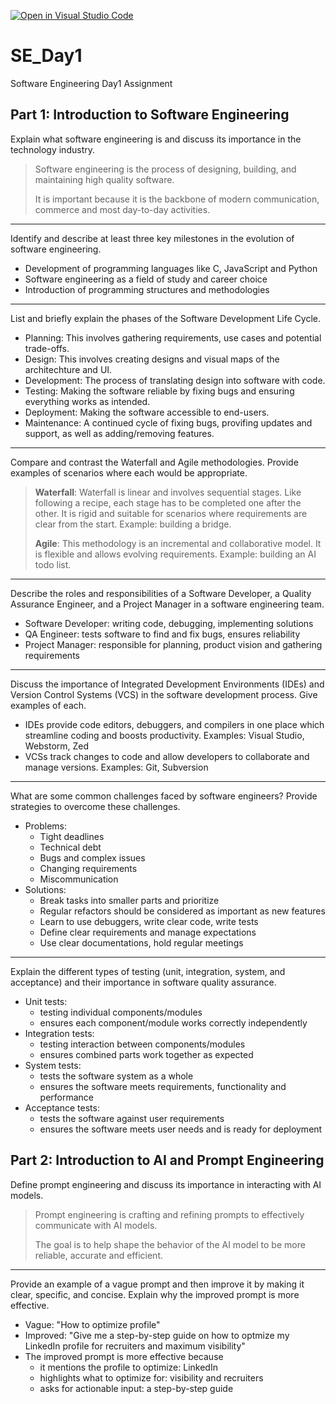 [![Open in Visual Studio Code](https://classroom.github.com/assets/open-in-vscode-2e0aaae1b6195c2367325f4f02e2d04e9abb55f0b24a779b69b11b9e10269abc.svg)](https://classroom.github.com/online_ide?assignment_repo_id=15548098&assignment_repo_type=AssignmentRepo)
# SE_Day1
Software Engineering Day1 Assignment

## Part 1: Introduction to Software Engineering

Explain what software engineering is and discuss its importance in the technology industry.

> Software engineering is the process of designing, building, and maintaining high quality software.
>
> It is important because it is the backbone of modern communication, commerce and most day-to-day activities.

-----

Identify and describe at least three key milestones in the evolution of software engineering.

- Development of programming languages like C, JavaScript and Python
- Software engineering as a field of study and career choice
- Introduction of programming structures and methodologies

-----

List and briefly explain the phases of the Software Development Life Cycle.

- Planning: This involves gathering requirements, use cases and potential trade-offs.
- Design: This involves creating designs and visual maps of the architechture and UI.
- Development: The process of translating design into software with code.
- Testing: Making the software reliable by fixing bugs and ensuring everything works as intended.
- Deployment: Making the software accessible to end-users.
- Maintenance: A continued cycle of fixing bugs, provifing updates and support, as well as adding/removing features.

-----

Compare and contrast the Waterfall and Agile methodologies. Provide examples of scenarios where each would be appropriate.

> **Waterfall**: Waterfall is linear and involves sequential stages. Like following a recipe, each stage has to be completed one after the other. It is rigid and suitable for scenarios where requirements are clear from the start. Example: building a bridge.
> 
> **Agile**: This methodology is an incremental and collaborative model. It is flexible and allows evolving requirements. Example: building an AI todo list.

-----

Describe the roles and responsibilities of a Software Developer, a Quality Assurance Engineer, and a Project Manager in a software engineering team.

- Software Developer: writing code, debugging, implementing solutions
- QA Engineer: tests software to find and fix bugs, ensures reliability
- Project Manager: responsible for planning, product vision and gathering requirements

-----

Discuss the importance of Integrated Development Environments (IDEs) and Version Control Systems (VCS) in the software development process. Give examples of each.

- IDEs provide code editors, debuggers, and compilers in one place which streamline coding and boosts productivity. Examples: Visual Studio, Webstorm, Zed
- VCSs track changes to code and allow developers to collaborate and manage versions. Examples: Git, Subversion

-----

What are some common challenges faced by software engineers? Provide strategies to overcome these challenges.

- Problems:
    - Tight deadlines
    - Technical debt
    - Bugs and complex issues
    - Changing requirements
    - Miscommunication
- Solutions:
    - Break tasks into smaller parts and prioritize
    - Regular refactors should be considered as important as new features
    - Learn to use debuggers, write clear code, write tests
    - Define clear requirements and manage expectations
    - Use clear documentations, hold regular meetings

-----

Explain the different types of testing (unit, integration, system, and acceptance) and their importance in software quality assurance.

- Unit tests:
    - testing individual components/modules
    - ensures each component/module works correctly independently
- Integration tests:
    - testing interaction between components/modules
    - ensures combined parts work together as expected 
- System tests:
    - tests the software system as a whole
    - ensures the software meets requirements, functionality and performance 
- Acceptance tests:
    - tests the software against user requirements
    - ensures the software meets user needs and is ready for deployment


## Part 2: Introduction to AI and Prompt Engineering


Define prompt engineering and discuss its importance in interacting with AI models.

> Prompt engineering is crafting and refining prompts to effectively communicate with AI models.
>
> The goal is to help shape the behavior of the AI model to be more reliable, accurate and efficient.

-----

Provide an example of a vague prompt and then improve it by making it clear, specific, and concise. Explain why the improved prompt is more effective.

- Vague: "How to optimize profile"
- Improved: "Give me a step-by-step guide on how to optmize my LinkedIn profile for recruiters and maximum visibility"
- The improved prompt is more effective because
  - it mentions the profile to optimize: LinkedIn
  - highlights what to optimize for: visibility and recruiters
  - asks for actionable input: a step-by-step guide
 
  
